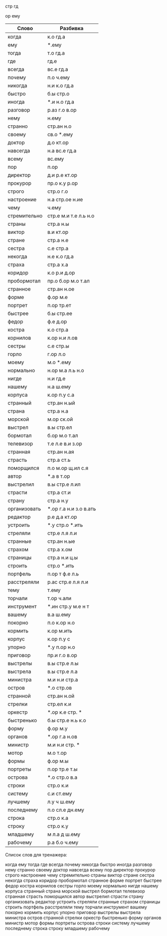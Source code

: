 
стр
гд

ор
ему

| Слово | Разбивка |
| --- | --- |
| когда | к.о гд.а | 
| ему |  \*.ему | 
| тогда | т.о гд.а | 
| где | гд.е | 
| всегда | вс.е гд.а | 
| почему | п.о ч.ему | 
| никогда | н.и к.о гд.а | 
| быстро | б.ы стр.о | 
| иногда |  \*.и н.о гд.а | 
| разговор | р.аз г.о в.ор | 
| нему | н.ему | 
| странно | стр.ан н.о | 
| своему | св.о  \*.ему | 
| доктор | д.о кт.ор | 
| навсегда | н.а вс.е гд.а | 
| всему | вс.ему | 
| пор | п.ор | 
| директор | д.и р.е кт.ор | 
| прокурор | пр.о к.у р.ор | 
| строго | стр.о г.о | 
| настроение | н.а стр.ое н.ие | 
| чему | ч.ему | 
| стремительно | стр.е м.и т.е л.ь н.о | 
| страны | стр.а н.ы | 
| виктор | в.и кт.ор | 
| стране | стр.а н.е | 
| сестра | с.е стр.а | 
| некогда | н.е к.о гд.а | 
| страха | стр.а х.а | 
| коридор | к.о р.и д.ор | 
| пробормотал | пр.о б.ор м.о т.ал | 
| странное | стр.ан н.ое | 
| форме | ф.ор м.е | 
| портрет | п.ор тр.ет | 
| быстрее | б.ы стр.ее | 
| федор | ф.е д.ор | 
| костра | к.о стр.а | 
| корнилов | к.ор н.и л.ов | 
| сестры | с.е стр.ы | 
| горло | г.ор л.о | 
| моему | м.о  \*.ему | 
| нормально | н.ор м.а л.ь н.о | 
| нигде | н.и гд.е | 
| нашему | н.а ш.ему | 
| корпуса | к.ор п.у с.а | 
| странный | стр.ан н.ый | 
| страна | стр.а н.а | 
| морской | м.ор ск.ой | 
| выстрел | в.ы стр.ел | 
| бормотал | б.ор м.о т.ал | 
| телевизор | т.е л.е в.и з.ор | 
| странная | стр.ан н.ая | 
| страсть | стр.а ст.ь | 
| поморщился | п.о м.ор щ.ил с.я | 
| автор |  \*.а в т.ор | 
| выстрелил | в.ы стр.е л.ил | 
| страсти | стр.а ст.и | 
| страну | стр.а н.у | 
| организовать |  \*.ор г.а н.и з.о в.ать | 
| редактор | р.е д.а кт.ор | 
| устроить |  \*.у стр.о  \*.ить | 
| стреляли | стр.е л.я л.и | 
| странные | стр.ан н.ые | 
| страхом | стр.а х.ом | 
| страницы | стр.а н.и ц.ы | 
| строить | стр.о  \*.ить | 
| портфель | п.ор т ф.е л.ь | 
| расстреляли | р.ас стр.е л.я л.и | 
| тему | т.ему | 
| торчали | т.ор ч.али | 
| инструмент |  \*.ин стр.у м.е н т | 
| вашему | в.а ш.ему | 
| покорно | п.о к.ор н.о | 
| кормить | к.ор м.ить | 
| корпус | к.ор п.у с | 
| упорно |  \*.у п.ор н.о | 
| приговор | пр.и г.о в.ор | 
| выстрелы | в.ы стр.е л.ы | 
| выстрела | в.ы стр.е л.а | 
| министра | м.и н.и стр.а | 
| остров |  \*.о стр.ов | 
| странной | стр.ан н.ой | 
| стрелки | стр.ел к.и | 
| оркестр |  \*.ор к.е стр. \* | 
| быстренько | б.ы стр.е н.ь к.о | 
| форму | ф.ор м.у | 
| органов |  \*.ор г.а н.ов | 
| министр | м.и н.и стр. \* | 
| мотор | м.о т.ор | 
| формы | ф.ор м.ы | 
| портреты | п.ор тр.е т.ы | 
| острова |  \*.о стр.о в.а | 
| строки | стр.о к.и | 
| систему | с.и ст.ему | 
| лучшему | л.у ч ш.ему | 
| последнему | п.о сл.е дн.ему | 
| строка | стр.о к.а | 
| строку | стр.о к.у | 
| младшему | м л.а д ш.ему | 
| рабочему | р.а б.о ч.ему | 

Список слов для тренажера:

когда ему тогда где всегда почему никогда быстро иногда разговор нему странно своему доктор навсегда всему пор директор прокурор строго настроение чему стремительно страны виктор стране сестра некогда страха коридор пробормотал странное форме портрет быстрее федор костра корнилов сестры горло моему нормально нигде нашему корпуса странный страна морской выстрел бормотал телевизор странная страсть поморщился автор выстрелил страсти страну организовать редактор устроить стреляли странные страхом страницы строить портфель расстреляли тему торчали инструмент вашему покорно кормить корпус упорно приговор выстрелы выстрела министра остров странной стрелки оркестр быстренько форму органов министр мотор формы портреты острова строки систему лучшему последнему строка строку младшему рабочему
